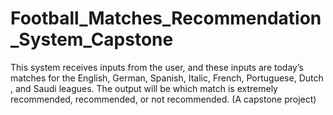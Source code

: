 # Football_Matches_Recommendation_System_Capstone
This system receives inputs from the user, and these inputs are today’s matches for the English, German, Spanish, Italic, French, Portuguese, Dutch , and Saudi leagues. The output will be which match is extremely recommended, recommended, or not recommended. (A capstone project)
